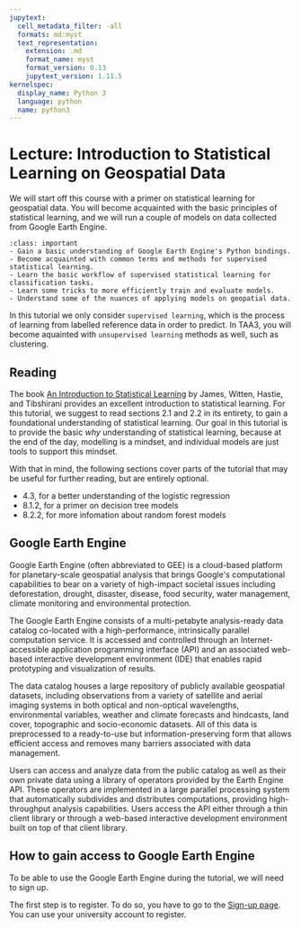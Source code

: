 ```yaml
---
jupytext:
  cell_metadata_filter: -all
  formats: md:myst
  text_representation:
    extension: .md
    format_name: myst
    format_version: 0.13
    jupytext_version: 1.11.5
kernelspec:
  display_name: Python 3
  language: python
  name: python3
---
```


# Lecture: Introduction to Statistical Learning on Geospatial Data
We will start off this course with a primer on statistical learning for geospatial data. You will become acquainted with the basic principles of statistical learning, and we will run a couple of models on data collected from Google Earth Engine.

`````{admonition} Learning objectives
:class: important
- Gain a basic understanding of Google Earth Engine's Python bindings.
- Become acquainted with common terms and methods for supervised statistical learning.
- Learn the basic workflow of supervised statistical learning for classification tasks.
- Learn some tricks to more efficiently train and evaluate models.
- Understand some of the nuances of applying models on geopatial data.
`````
In this tutorial we only consider `supervised learning`, which is the process of learning from labelled reference data in order to predict. In TAA3, you will become aquainted with `unsupervised learning` methods as well, such as clustering.

## Reading
The book [An Introduction to Statistical Learning](https://www.stat.berkeley.edu/users/rabbee/s154/ISLR_First_Printing.pdf) by James, Witten, Hastie, and Tibshirani provides an excellent introduction to statistical learning. For this tutorial, we suggest to read sections 2.1 and 2.2 in its entirety, to gain a foundational understanding of statistical learning. Our goal in this tutorial is to provide the basic *why* understanding of statistical learning, because at the end of the day, modelling is a mindset, and individual models are just tools to support this mindset.

With that in mind, the following sections cover parts of the tutorial that may be useful for further reading, but are entirely optional.
- 4.3, for a better understanding of the logistic regression
- 8.1.2, for a primer on decision tree models
- 8.2.2, for more infomation about random forest models

## Google Earth Engine
Google Earth Engine (often abbreviated to GEE) is a cloud-based platform for planetary-scale geospatial analysis that brings Google's computational capabilities to bear on a variety of high-impact societal issues including deforestation, drought, disaster, disease, food security, water management, climate monitoring and environmental protection.

The Google Earth Engine consists of a multi-petabyte analysis-ready data catalog co-located with a high-performance, intrinsically parallel computation service. It is accessed and controlled through an Internet-accessible application programming interface (API) and an associated web-based interactive development environment (IDE) that enables rapid prototyping and visualization of results.

The data catalog houses a large repository of publicly available geospatial datasets, including observations from a variety of satellite and aerial imaging systems in both optical and non-optical wavelengths, environmental variables, weather and climate forecasts and hindcasts, land cover, topographic and socio-economic datasets. All of this data is preprocessed to a ready-to-use but information-preserving form that allows efficient access and removes many barriers associated with data management.

Users can access and analyze data from the public catalog as well as their own private data using a library of operators provided by the Earth Engine API. These operators are implemented in a large parallel processing system that automatically subdivides and distributes computations, providing high-throughput analysis capabilities. Users access the API either through a thin client library or through a web-based interactive development environment built on top of that client library.

## How to gain access to Google Earth Engine
To be able to use the Google Earth Engine during the tutorial, we will need to sign up.

The first step is to register. To do so, you have to go to the [Sign-up page](https://signup.earthengine.google.com/#!/). You can use your university account to register.
